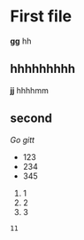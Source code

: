 # First file

**gg** hh

## hhhhhhhhh

**jj** hhhhmm

## second

*Go gitt*

* 123
* 234
* 345

1. 1
2. 2
3. 3

`11`
